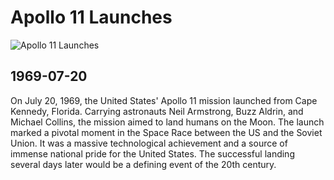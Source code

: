 # Apollo 11 Launches

![Apollo 11 Launches](https://www.nasa.gov/wp-content/uploads/2023/03/apollo_11_launch_-_gpn-2000-000630_1.jpg)

## 1969-07-20

On July 20, 1969, the United States' Apollo 11 mission launched from Cape Kennedy, Florida.  Carrying astronauts Neil Armstrong, Buzz Aldrin, and Michael Collins, the mission aimed to land humans on the Moon.  The launch marked a pivotal moment in the Space Race between the US and the Soviet Union.  It was a massive technological achievement and a source of immense national pride for the United States.  The successful landing several days later would be a defining event of the 20th century.